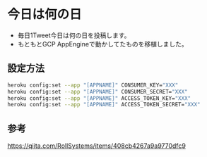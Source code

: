 # 今日は何の日

- 毎日1Tweet今日は何の日を投稿します。
- もともとGCP AppEngineで動かしてたものを移植しました。

## 設定方法

```sh
heroku config:set --app "[APPNAME]" CONSUMER_KEY="XXX"
heroku config:set --app "[APPNAME]" CONSUMER_SECRET="XXX"
heroku config:set --app "[APPNAME]" ACCESS_TOKEN_KEY="XXX"
heroku config:set --app "[APPNAME]" ACCESS_TOKEN_SECRET="XXX"
```

## 参考

<https://qiita.com/RollSystems/items/408cb4267a9a9770dfc9>
